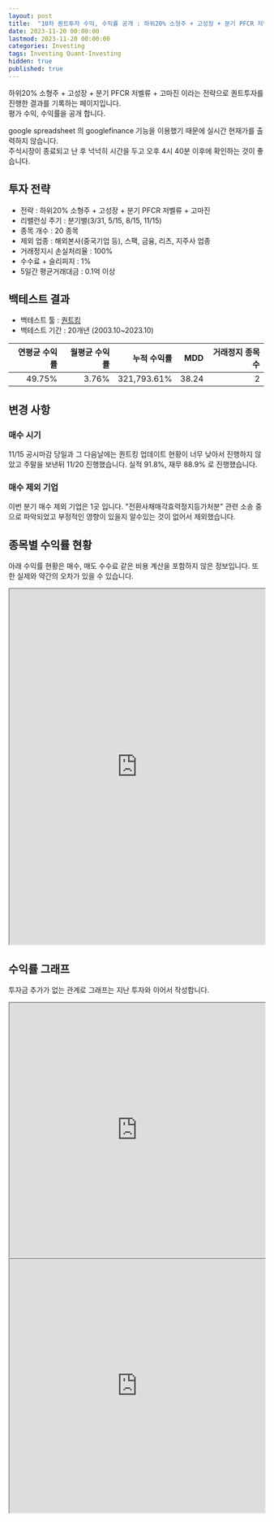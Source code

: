 ```yaml
---
layout: post
title:  "10차 퀀트투자 수익, 수익률 공개 : 하위20% 소형주 + 고성장 + 분기 PFCR 저벨류 + 고마진"
date: 2023-11-20 00:00:00
lastmod: 2023-11-20 00:00:00
categories: Investing
tags: Investing Quant-Investing
hidden: true
published: true
---
```


하위20% 소형주 + 고성장 + 분기 PFCR 저벨류 + 고마진 이라는 전략으로 퀀트투자를 진행한 결과를 기록하는 페이지입니다.  
평가 수익, 수익률을 공개 합니다.  

<!--more-->  

google spreadsheet 의 googlefinance 기능을 이용했기 때문에 실시간 현재가를 출력하지 않습니다.  
주식시장이 종료되고 난 후 넉넉히 시간을 두고 오후 4시 40분 이후에 확인하는 것이 좋습니다.  

## 투자 전략

  * 전략 : 하위20% 소형주 + 고성장 + 분기 PFCR 저벨류 + 고마진
  * 리밸런싱 주기 : 분기별(3/31, 5/15, 8/15, 11/15)
  * 종목 개수 : 20 종목
  * 제외 업종 : 해외본사(중국기업 등), 스팩, 금융, 리츠, 지주사 업종
  * 거래정지시 손실처리율 : 100%
  * 수수료 + 슬리피지 : 1%
  * 5일간 평균거래대금 : 0.1억 이상

## 백테스트 결과 

  * 백테스트 툴 : [퀀트킹](http://www.quantking.co.kr)
  * 백테스트 기간 : 20개년 (2003.10~2023.10)

|연평균 수익률|월평균 수익률|누적 수익률|MDD|거래정지 종목수|
|---:|---:|---:|---:|---:|
|49.75%|3.76%|321,793.61%|38.24|2|

## 변경 사항 

### 매수 시기

11/15 공시마감 당일과 그 다음날에는 퀀트킹 업데이트 현황이 너무 낮아서 진행하지 않았고 주말을 보낸뒤 11/20 진행했습니다. 실적 91.8%, 재무 88.9% 로 진행했습니다.

### 매수 제외 기업

이번 분기 매수 제외 기업은 1곳 입니다. "전환사채매각효력정지등가처분" 관련 소송 중으로 파악되었고 부정적인 영향이 있을지 알수있는 것이 없어서 제외했습니다.  

## 종목별 수익률 현황

아래 수익률 현황은 매수, 매도 수수료 같은 비용 계산을 포함하지 않은 정보입니다. 또한 실제와 약간의 오차가 있을 수 있습니다.  

<iframe src="https://docs.google.com/spreadsheets/d/e/2PACX-1vRHclJcL_QjTWm0g7gGzg-zn501Naf9ooeW5baGNkW86TSpbHulGFBWhZr77I9qk_HN7apM5oJSyUOg/pubhtml?gid=1967941242&amp;single=true&amp;widget=true&amp;headers=false" style="width:100%;min-height:700px;max-height:2200px;"></iframe>
<!--ads-->  

## 수익률 그래프 

투자금 추가가 없는 관계로 그래프는 지난 투자와 이어서 작성합니다.  

<iframe src="https://docs.google.com/spreadsheets/d/e/2PACX-1vRHclJcL_QjTWm0g7gGzg-zn501Naf9ooeW5baGNkW86TSpbHulGFBWhZr77I9qk_HN7apM5oJSyUOg/pubhtml?gid=1631942239&single=true" style="width:100%;min-height:500px;max-height:2200px;"></iframe>  


<iframe src="https://docs.google.com/spreadsheets/d/e/2PACX-1vRHclJcL_QjTWm0g7gGzg-zn501Naf9ooeW5baGNkW86TSpbHulGFBWhZr77I9qk_HN7apM5oJSyUOg/pubhtml?gid=1057887183&single=true" style="width:100%;min-height:500px;max-height:5000px;"></iframe>  



